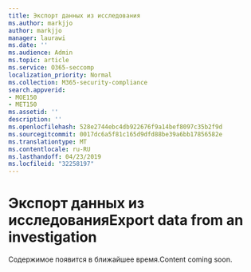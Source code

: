 ```yaml
---
title: Экспорт данных из исследования
ms.author: markjjo
author: markjjo
manager: laurawi
ms.date: ''
ms.audience: Admin
ms.topic: article
ms.service: O365-seccomp
localization_priority: Normal
ms.collection: M365-security-compliance
search.appverid:
- MOE150
- MET150
ms.assetid: ''
description: ''
ms.openlocfilehash: 528e2744ebc4db922676f9a14bef8097c35b2f9d
ms.sourcegitcommit: 0017dc6a5f81c165d9dfd88be39a6bb17856582e
ms.translationtype: MT
ms.contentlocale: ru-RU
ms.lasthandoff: 04/23/2019
ms.locfileid: "32258197"
---
```

# <a name="export-data-from-an-investigation"></a><span data-ttu-id="85842-102">Экспорт данных из исследования</span><span class="sxs-lookup"><span data-stu-id="85842-102">Export data from an investigation</span></span>

<span data-ttu-id="85842-103">Содержимое появится в ближайшее время.</span><span class="sxs-lookup"><span data-stu-id="85842-103">Content coming soon.</span></span>